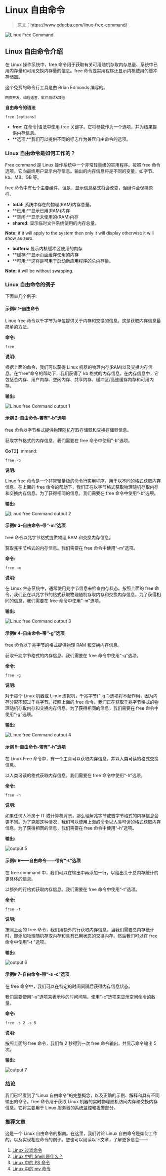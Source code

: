 # Linux 自由命令

> 原文：<https://www.educba.com/linux-free-command/>

![Linux Free Command](img/2b4e7c75e603673a81ebf238133de121.png)



## Linux 自由命令介绍

在 Linux 操作系统中，free 命令用于获取有关可用随机存取内存总量、系统中已用内存量和可用交换内存量的信息。free 命令或实用程序还显示内核使用的缓冲存储器。

这个免费的命令行工具是由 Brian Edmonds 编写的。

<small>网页开发、编程语言、软件测试&其他</small>

**自由命令的语法**

`free [options]`

*   **free:** 在命令|语法中使用 free 关键字。它将参数作为一个选项，并为结果提供内存信息。
*   **选项:**我们可以提供不同的标志作为兼容自由命令的选项。

### Linux 自由命令是如何工作的？

Free command 是 Linux 操作系统中一个非常轻量级的实用程序。按照 free 命令选项，它向最终用户显示内存信息。输出的内存信息将是不同的变量，如字节、kb、MB、GB 等。

free 命令中有七个主要组件。但是，显示信息格式将会改变，但组件会保持原样。

*   **total:** 系统中存在的物理(RAM)内存总量。
*   **已用:**显示已用(RAM)内存
*   **空闲:**显示未使用的(RAM)内存
*   **shared:** 显示临时文件系统使用的内存总量。

**Note:** if it will apply to the system then only it will display otherwise it will show as zero.

*   **buffers:** 显示内核缓冲区使用的内存
*   **缓存:**显示页面缓存使用的内存
*   **可用:**这将是可用于启动新应用程序的总内存量。

**Note:** it will be without swapping.

### Linux 自由命令的例子

下面举几个例子:

#### 示例# 1–自由命令

Linux free 命令以千字节为单位提供关于内存和交换的信息。这是获取内存信息最简单的方法。

**命令:**

`free`

**说明:**

根据上面的命令，我们可以获得 Linux 机器的物理内存(RAM)以及交换内存信息。在“free”命令的帮助下，我们获得了 kb 格式的内存信息。在内存信息中，它包括总内存、用户内存、空闲内存、共享内存、缓冲区/高速缓存内存和可用内存。

**输出:**

![Linux free Command output 1](img/e87bb2cf449643c0e1720130d41d20d5.png)



#### 示例 2–自由命令–带有“-b”选项

free 命令以字节格式提供物理随机存取存储器和交换存储器信息。

获取字节格式的内存信息。我们需要在 free 命令中使用“-b”选项。

**Co**T2】mmand:

`free -b`

**说明:**

Linux free 命令是一个非常轻量级的命令行实用程序，用于以不同的格式获取内存信息。在上面的 free 命令的帮助下，我们正在以字节格式获取物理随机存取内存和交换内存信息。为了获得相同的信息，我们需要在 free 命令中使用“-b”选项。

**输出:**

![Linux free Command output 2](img/d11904b2552d98902b4ed8faf016c4c9.png)



#### 示例# 3–自由命令–带“-m”选项

free 命令以兆字节格式提供物理 RAM 和交换内存信息。

获取兆字节格式的内存信息。我们需要在 free 命令中使用“-m”选项。

**命令:**

`free -m`

**说明:**

在 Linux 生态系统中，通常使用兆字节信息来检查内存状态。按照上面的 free 命令，我们正在以兆字节的格式获取物理随机存取内存和交换内存信息。为了获得相同的信息，我们需要在 free 命令中使用“-m”选项。

**输出:**

![Linux free Command output 3](img/3bd9e2155ed93c0af72787949cc17cdd.png)



#### 示例# 4–自由命令–带“-g”选项

free 命令以千兆字节的格式提供物理 RAM 和交换内存信息。

获取千兆字节格式的内存信息。我们需要在 free 命令中使用“-g”选项。

**命令:**

`free -g`

**说明:**

对于每个 Linux 机器或 Linux 虚拟机，千兆字节("-g ")选项将不起作用，因为内存分配不超过千兆字节。按照上面的 free 命令，我们正在获取千兆字节格式的物理随机存取内存和交换内存信息。为了获得相同的信息，我们需要在 free 命令中使用“-g”选项。

**输出:**

![Linux free Command output 4](img/65e60382e78dd7f444841e56149c750a.png)



#### 示例 5–自由命令–带有“-h”选项

在 Linux Free 命令中，有一个工具可以获取内存信息，并以人类可读的格式交换信息。

以人类可读的格式获取内存信息。我们需要在 free 命令中使用“-h”选项。

**命令:**

`free -h`

**说明:**

如果任何人不属于 IT 或计算机背景，那么理解兆字节或吉字节格式的内存信息会更不同。为了克服这种情况，我们可以使用上面的命令以人类可读的格式获取内存信息。为了获得相同的信息，我们需要在 free 命令中使用“-h”选项。

**输出:**

![output 5](img/f1c33e179dd05cf3f8080309840a2080.png)



#### 示例# 6——自由命令——带有“-t”选项

在 free command 中，我们可以在输出中再添加一行，以给出关于总内存统计的更具体的信息。

以额外的行格式获取内存信息。我们需要在 free 命令中使用“-t”选项。

**命令:**

`free -t`

**说明:**

按照上面的 free 命令，我们用额外的行获取内存信息。当我们需要总内存统计时，即添加物理随机存取内存和具有已用状态的交换内存。然后我们可以在 free 命令中使用"-t "选项。

**输出:**

![output 6](img/b917870a5845b96af4920f0079efaa81.png)



#### 示例# 7–自由命令–带“-s -c”选项

在 free 命令中，我们可以在特定的时间间隔后获得内存信息状态。

我们需要使用“-s”选项来表示秒的时间间隔，使用“-c”选项来显示空闲命令的数量。

**命令:**

`free -s 2 -c 5`

**说明:**

按照上面的 free 命令，我们每 2 秒得到一次 free 命令输出，并显示命令输出 5 次。

**输出:**

![output 7](img/e844210e7ef438fdff41475df1d5f3bc.png)



### 结论

我们已经看到了“Linux 自由命令”的完整概念，以及正确的示例、解释和具有不同输出的命令。free 命令用于获取 Linux 机器的实时物理随机访问内存和交换内存信息。它将主要用于 Linux 服务器的系统监控和报警部分。

### 推荐文章

这是一个 Linux 自由命令的指南。在这里，我们讨论 Linux 自由命令是如何工作的，以及实现相应命令的例子。您也可以阅读以下文章，了解更多信息——

1.  [Linux 过滤命令](https://www.educba.com/linux-filter-commands/)
2.  [Linux 中的 Shell 是什么？](https://www.educba.com/what-is-shell-in-linux/)
3.  [Linux 中的 PS 命令](https://www.educba.com/ps-command-in-linux/)
4.  [Linux 中的 mv 命令](https://www.educba.com/mv-command-in-linux/)





